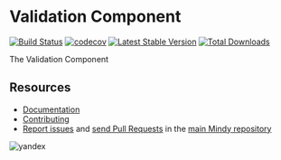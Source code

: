 # Validation Component

[![Build Status](https://travis-ci.org/MindyPHP/Validation.svg?branch=master)](https://travis-ci.org/MindyPHP/Validation)
[![codecov](https://codecov.io/gh/MindyPHP/Validation/branch/master/graph/badge.svg)](https://codecov.io/gh/MindyPHP/Validation)
[![Latest Stable Version](https://poser.pugx.org/mindy/validation/v/stable.svg)](https://packagist.org/packages/mindy/validation)
[![Total Downloads](https://poser.pugx.org/mindy/validation/downloads.svg)](https://packagist.org/packages/mindy/validation)

The Validation Component

Resources
---------

  * [Documentation](https://mindy-cms.com/doc/current/components/validation/index.html)
  * [Contributing](https://mindy-cms.com/doc/current/contributing/index.html)
  * [Report issues](https://github.com/MindyPHP/mindy/issues) and
    [send Pull Requests](https://github.com/MindyPHP/mindy/pulls)
    in the [main Mindy repository](https://github.com/MindyPHP/mindy)

![yandex](https://mc.yandex.ru/watch/43423684 "yandex")
